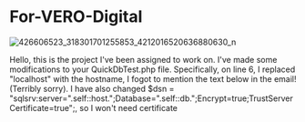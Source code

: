 # For-VERO-Digital
![426606523_318301701255853_4212016520636880630_n](https://github.com/Naplifyedu/For-VERO-Digital/assets/162378648/087e9d38-1d3b-400d-a129-696700ffd2f9)

Hello, this is the project I've been assigned to work on. I've made some modifications to your QuickDbTest.php file. Specifically, on line 6, I replaced "localhost" with the hostname,
I fogot to mention the text below in the email! (Terribly sorry).
I have also changed $dsn = "sqlsrv:server=".self::host.";Database=".self::db.";Encrypt=true;TrustServerCertificate=true";, so I won't need certificate

